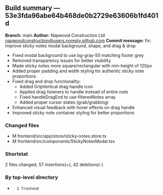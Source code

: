 ## Build summary — 53e3fda96abe64b468de0b2729e63606b1fd401d

**Branch:** main
**Author:** Napwood Construction Ltd <napwoodconstruction@users.noreply.github.com>
**Commit message:** fix: improve sticky notes modal background, shape, and drag & drop

- Fixed modal background to use bg-gray-50 matching footer grey
- Removed transparency issues for better visibility
- Made sticky notes more square/rectangular with min-height of 120px
- Added proper padding and width styling for authentic sticky note proportions
- Fixed drag and drop functionality:
  * Added GripVertical drag handle icon
  * Applied drag listeners to handle instead of entire note
  * Fixed handleDragEnd to use filteredNotes array
  * Added proper cursor states (grab/grabbing)
- Enhanced visual feedback with hover effects on drag handle
- Improved sticky note container styling for better proportions

### Changed files
 - M	frontend/src/app/store/sticky-notes.store.ts
 - M	frontend/src/components/StickyNotesModal.tsx

### Shortstat
 2 files changed, 57 insertions(+), 42 deletions(-)

### By top-level directory
 -       2 frontend
